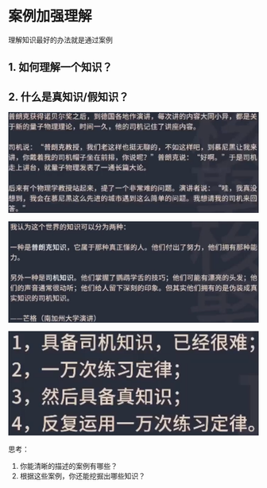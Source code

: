 # 案例加强理解

理解知识最好的办法就是通过案例



## 1. 如何理解一个知识？

## 2. 什么是真知识/假知识？



![image-20220513211622128](resources/image-20220513211622128.png)

![image-20220513211751806](resources/image-20220513211751806.png)



![image-20220513211903502](resources/image-20220513211903502.png)



思考：

1. 你能清晰的描述的案例有哪些？
2. 根据这些案例，你还能挖掘出哪些知识？

